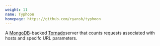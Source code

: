 ```yaml
---
weight: 11
name: Typhoon
homepage: https://github.com/ryansb/typhoon
---
```


A [MongoDB][mongo]-backed [Tornado][tornado]server that counts requests associated with
hosts and specifc URL parameters.

[mongo]: http://www.mongodb.org/
[tornado]: http://www.tornadoweb.org/
